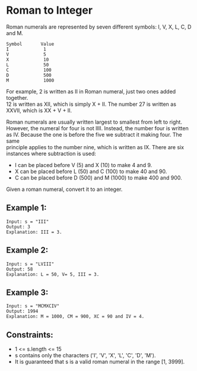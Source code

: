 # Roman to Integer

Roman numerals are represented by seven different symbols: I, V, X, L, C, D  
and M.

    Symbol       Value
    I             1
    V             5
    X             10
    L             50
    C             100
    D             500
    M             1000

For example, 2 is written as II in Roman numeral, just two ones added together.  
12 is written as XII, which is simply X + II. The number 27 is written as  
XXVII, which is XX + V + II.

Roman numerals are usually written largest to smallest from left to right.  
However, the numeral for four is not IIII. Instead, the number four is written  
as IV. Because the one is before the five we subtract it making four. The same  
principle applies to the number nine, which is written as IX. There are six  
instances where subtraction is used:

* I can be placed before V (5) and X (10) to make 4 and 9. 
* X can be placed before L (50) and C (100) to make 40 and 90. 
* C can be placed before D (500) and M (1000) to make 400 and 900.

Given a roman numeral, convert it to an integer.

## Example 1:

    Input: s = "III"
    Output: 3
    Explanation: III = 3.

## Example 2:

    Input: s = "LVIII"
    Output: 58
    Explanation: L = 50, V= 5, III = 3.

## Example 3:

    Input: s = "MCMXCIV"
    Output: 1994
    Explanation: M = 1000, CM = 900, XC = 90 and IV = 4.

 

## Constraints:

* 1 <= s.length <= 15
* s contains only the characters ('I', 'V', 'X', 'L', 'C', 'D', 'M').
* It is guaranteed that s is a valid roman numeral in the range [1, 3999].
